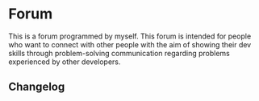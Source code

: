 # Forum
This is a forum programmed by myself. This forum is intended for people who want to connect with other people with the aim of showing their dev skills through problem-solving communication regarding problems experienced by other developers.

## Changelog
